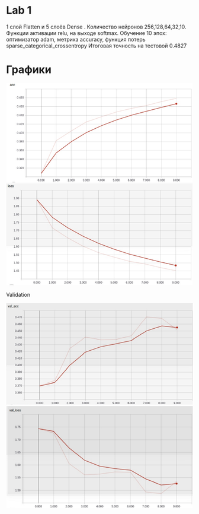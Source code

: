 # Lab 1

 1 слой Flatten и 5 слоёв Dense . 
 Количество нейронов 256,128,64,32,10. 
 Функции активации relu, на выходе softmax. 
 Обучение 10
 эпох: оптимизатор adam, метрика accuracy, функция потерь sparse_categorical_crossentropy
 Итоговая точность на тестовой 0.4827

# Графики

![acc](/lab1/acc.jpg)
![loss](/lab1/loss.jpg)

Validation

![val_acc](/lab1/val_acc.jpg)
![val_loss](/lab1/val_loss.jpg)
